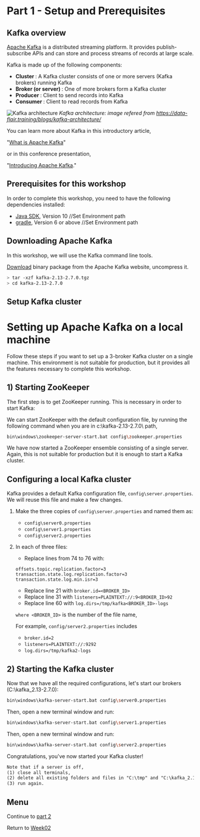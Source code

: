# Part 1 - Setup and Prerequisites

## Kafka overview

[Apache Kafka](https://kafka.apache.org) is a distributed streaming platform. It provides publish-subscribe APIs and can store and process streams of records at large scale.

Kafka is made up of the following components:
- <b> Cluster </b> : A Kafka cluster consists of one or more servers (Kafka brokers) running Kafka
- <b> Broker (or server) </b> : One of more brokers form a Kafka cluster
- <b> Producer </b> : Client to send records into Kafka
- <b> Consumer </b> : Client to read records from Kafka

![Kafka architecture](https://user-images.githubusercontent.com/69342162/128960348-ca77f81b-a858-4107-b5c8-a76239932b92.png)
*Kafka architecture: image refered from https://data-flair.training/blogs/kafka-architecture/*

You can learn more about Kafka in this introductory article,

"[What is Apache Kafka](https://developer.ibm.com/articles/an-introduction-to-apache-kafka/)" 

or in this conference presentation, 

"[Introducing Apache Kafka](https://developer.ibm.com/videos/an-introduction-to-apache-kafka/)."

## Prerequisites for this workshop

In order to complete this workshop, you need to have the following dependencies installed:

- [Java SDK](https://jdk.java.net/java-se-ri/10), Version 10 //Set Environment path
- [gradle](https://gradle.org/install/), Version 6 or above  //Set Environment path

## Downloading Apache Kafka

In this workshop, we will use the Kafka command line tools.

[Download](https://downloads.apache.org/kafka/2.7.0/kafka_2.13-2.7.0.tgz) binary package from the Apache Kafka website, uncompress it.

```sh
> tar -xzf kafka-2.13-2.7.0.tgz
> cd kafka-2.13-2.7.0
```

## Setup Kafka cluster
# Setting up Apache Kafka on a local machine

Follow these steps if you want to set up a 3-broker Kafka cluster on a single machine. This environment is not suitable for production, but it provides all the features necessary to complete this workshop.

## 1) Starting ZooKeeper

The first step is to get ZooKeeper running. This is necessary in order to start Kafka:

We can start ZooKeeper with the default configuration file, by running the following command when you are in c:\kafka-2.13-2.7.0\ path,

```sh
bin\windows\zookeeper-server-start.bat config\zookeeper.properties
```

We have now started a ZooKeeper ensemble consisting of a single server. Again, this is not suitable for production but it is enough to start a Kafka cluster.

## Configuring a local Kafka cluster

Kafka provides a default Kafka configuration file, `config\server.properties`. We will reuse this file and make a few changes.

1. Make the three copies of `config\server.properties` and named them as:
    - `config\server0.properties`
    - `config\server1.properties`
    - `config\server2.properties`

2. In each of three files:
    - Replace lines from 74 to 76 with:

    ```properties
    offsets.topic.replication.factor=3
    transaction.state.log.replication.factor=3
    transaction.state.log.min.isr=3
    ```
    - Replace line 21 with `broker.id=<BROKER_ID>`
    - Replace line 31 with `listeners=PLAINTEXT://:9<BROKER_ID>92`
    - Replace line 60 with `log.dirs=/tmp/kafka<BROKER_ID>-logs`
     
    `where <BROKER_ID>` is the number of the file name, 
     
    For example, `config/server2.properties` includes
    - `broker.id=2`
    - `listeners=PLAINTEXT://:9292`
    - `log.dirs=/tmp/kafka2-logs`  

## 2) Starting the Kafka cluster

Now that we have all the required configurations, let's start our brokers (C:\kafka_2.13-2.7.0):

```sh
bin\windows\kafka-server-start.bat config\server0.properties
```

Then, open a new terminal window and run:

```sh
bin\windows\kafka-server-start.bat config\server1.properties
```

Then, open a new terminal window and run:
```sh
bin\windows\kafka-server-start.bat config\server2.properties
```

Congratulations, you've now started your Kafka cluster!

```html
Note that if a server is off,
(1) close all terminals,
(2) delete all existing folders and files in "C:\tmp" and "C:\kafka_2.13-2.7.0\logs", and 
(3) run again.
```

## Menu
Continue to [part 2](../part2/README.md)

Return to [Week02](../README.md)




